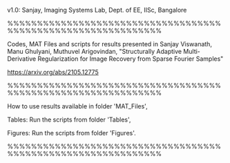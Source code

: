 v1.0: Sanjay, Imaging Systems Lab, Dept. of EE, IISc, Bangalore

%%%%%%%%%%%%%%%%%%%%%%%%%%%%%%%%%%%%%%%%%%%%%%%%%%%%%%%%%%%%%%                                                                                                           

Codes, MAT Files and scripts for results presented in
Sanjay Viswanath, Manu Ghulyani, Muthuvel Arigovindan, "Structurally Adaptive Multi-Derivative Regularization for Image Recovery from Sparse Fourier Samples"    

https://arxiv.org/abs/2105.12775

%%%%%%%%%%%%%%%%%%%%%%%%%%%%%%%%%%%%%%%%%%%%%%%%%%%%%%%%%%%%%%     

How to use results available in folder 'MAT_Files',

Tables: Run the scripts from folder 'Tables',

Figures: Run the scripts from folder 'Figures'.

%%%%%%%%%%%%%%%%%%%%%%%%%%%%%%%%%%%%%%%%%%%%%%%%%%%%%%%%%%%%%%

